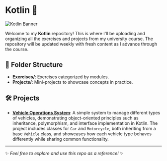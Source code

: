 # Kotlin 🚀

![Kotlin Banner](https://miro.medium.com/v2/resize:fit:1400/format:webp/1*MCU8J5-roudxIIYt1U1J1A.jpeg)

Welcome to my **Kotlin** repository! This is where I'll be uploading and organizing all the exercises and projects from my university course. The repository will be updated weekly with fresh content as I advance through the course.

## 📂 Folder Structure
- **Exercises/**: Exercises categorized by modules.
- **Projects/**: Mini-projects to showcase concepts in practice.

## 🛠️ Projects
- **[Vehicle Operations System](https://github.com/RPD09/Kotlin/tree/main/Projects/Vehicle)**: A simple system to manage different types of vehicles, demonstrating object-oriented principles such as inheritance, polymorphism, and interface implementation in Kotlin. The project includes classes for `Car` and `Motorcycle`, both inheriting from a base `Vehicle` class, and showcases how each vehicle type behaves differently while sharing common functionality.

---

✨ _Feel free to explore and use this repo as a reference!_ ✨

